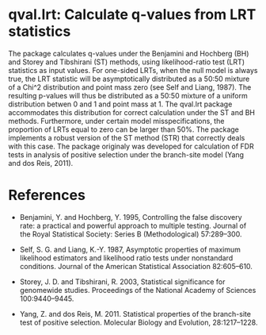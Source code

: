 # qval.lrt: Calculate q-values from LRT statistics

The package calculates q-values under the Benjamini and Hochberg (BH) and Storey and Tibshirani (ST) methods, using likelihood-ratio test (LRT) statistics as input values. For one-sided LRTs, when the null model is always true, the LRT statistic will be asymptotically distributed as a 50:50  mixture of a Chi^2 distribution and point mass zero (see Self and Liang, 1987). The resulting p-values will thus be distributed as a 50:50 mixture of a uniform distribution betwen 0 and 1 and point mass at 1. The qval.lrt package accommodates this distribution for correct calculation under the ST and BH methods. Furthermore, under certain model misspecifications, the proportion of LRTs equal to zero can be larger than 50%. The package implements a robust version of the ST method (STR) that correctly deals with this case. The package originaly was developed for calculation of FDR tests in analysis of positive selection under the branch-site model (Yang and dos Reis, 2011).

# References
* Benjamini, Y. and Hochberg, Y. 1995, Controlling the false discovery rate: a practical and powerful approach to multiple testing. Journal of the Royal Statistical Society: Series B (Methodological) 57:289–300.

* Self, S. G. and Liang, K.-Y. 1987, Asymptotic properties of maximum likelihood estimators and likelihood ratio tests under nonstandard conditions. Journal of the American Statistical Association 82:605–610.

* Storey, J. D. and Tibshirani, R. 2003, Statistical significance for genomewide studies. Proceedings of the National Academy of Sciences 100:9440–9445.

* Yang, Z. and dos Reis, M. 2011. Statistical properties of the branch-site test of positive selection. Molecular Biology and Evolution, 28:1217–1228. 
